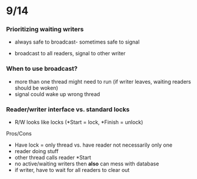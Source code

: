 # 9/14

### Prioritizing waiting writers

* always safe to broadcast- sometimes safe to signal

* broadcast to all readers, signal to other writer

### When to use broadcast?

* more than one thread might need to run (if writer leaves, waiting readers should be woken)
* signal could wake up wrong thread

### Reader/writer interface vs. standard locks

* R/W looks like locks (*Start = lock, *Finish = unlock)

Pros/Cons
* Have lock = only thread vs. have reader not necessarily only one
* reader doing stuff
* other thread calls reader *Start
* no active/waiting writers then **also** can mess with database
* if writer, have to wait for all readers to clear out
